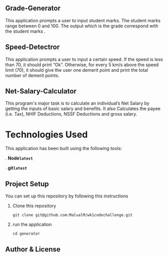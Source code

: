 ## Grade-Generator
This application prompts a user to input student marks. The student marks range between 0 and 100. The output which is the grade correspond with the student marks .

## Speed-Detectror
This application prompts a user to input a certain speed. If the speed is less than 70, it should print “Ok”. Otherwise, for every 5 km/s above the speed limit (70), it should give the user one demerit point and print the total number of demerit points.

## Net-Salary-Calculator
This program's major task is to calculate an individual’s Net Salary by getting the inputs of basic salary and benefits. It also Calculates the payee (i.e. Tax), NHIF Deductions, NSSF Deductions and gross salary.



# Technologies Used
This application has been built using the following tools:


. **Node`latest`**

. **git`latest`**




## Project Setup
You can set up this repository by following this instructions

1. Clone this repository
    ```{shell}
    git clone git@github.com:MalualM/wk1codechallenge.git
    ```
2. run the application
     ```{shell}
     cd generator    
     ```


## Author & License